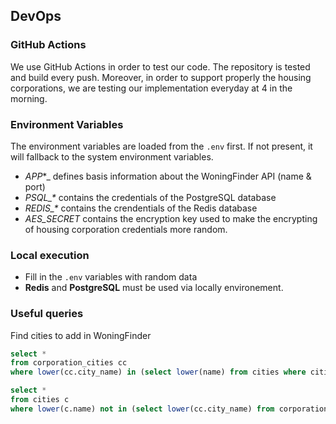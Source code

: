 ## DevOps

### GitHub Actions

We use GitHub Actions in order to test our code. The repository is tested and build every push.
Moreover, in order to support properly the housing corporations, we are testing our implementation everyday at 4 in the morning.

### Environment Variables

The environment variables are loaded from the `.env` first. If not present, it will fallback to the system environment variables.

- _APP_\*\_ defines basis information about the WoningFinder API (name & port)
- _PSQL\_\*_ contains the credentials of the PostgreSQL database
- _REDIS\_\*_ contains the crendentials of the Redis database
- _AES\_SECRET_ contains the encryption key used to make the encrypting of housing corporation credentials more random.

### Local execution

- Fill in the `.env` variables with random data
- **Redis** and **PostgreSQL** must be used via locally environement.

### Useful queries

Find cities to add in WoningFinder

```sql
select *
from corporation_cities cc 
where lower(cc.city_name) in (select lower(name) from cities where cities.latitude is NULL)
```

```sql
select *
from cities c 
where lower(c.name) not in (select lower(cc.city_name) from corporation_cities cc)
```
